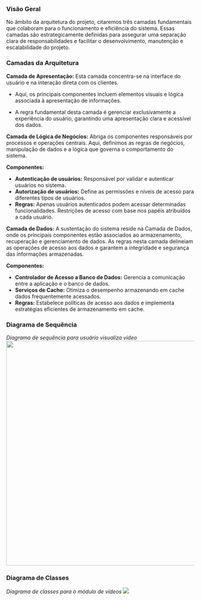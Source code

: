 ### Visão Geral

No âmbito da arquitetura do projeto, citaremos três camadas fundamentais que colaboram para o funcionamento e eficiência do sistema. Essas camadas são estrategicamente definidas para assegurar uma separação clara de responsabilidades e facilitar o desenvolvimento, manutenção e escalabilidade do projeto.

### Camadas da Arquitetura

**Camada de Apresentação:**
Esta camada concentra-se na interface do usuário e na interação direta com os clientes.

- Aqui, os principais componentes incluem elementos visuais e lógica associada à apresentação de informações.

- A regra fundamental desta camada é gerenciar exclusivamente a experiência do usuário, garantindo uma apresentação clara e acessível dos dados.

**Camada de Lógica de Negócios:**
Abriga os componentes responsáveis por processos e operações centrais. Aqui, definimos as regras de negócios, manipulação de dados e a lógica que governa o comportamento do sistema.

**Componentes:**

- **Autenticação de usuários:** Responsável por validar e autenticar usuários no sistema.
- **Autorização de usuários:** Define as permissões e níveis de acesso para diferentes tipos de usuários.
- **Regras:**
Apenas usuários autenticados podem acessar determinadas funcionalidades.
Restrições de acesso com base nos papéis atribuídos a cada usuário.


**Camada de Dados:**
A sustentação do sistema reside na Camada de Dados, onde os principais componentes estão associados ao armazenamento, recuperação e gerenciamento de dados. As regras nesta camada delineiam as operações de acesso aos dados e garantem a integridade e segurança das informações armazenadas.

**Componentes:**

- **Controlador de Acesso a Banco de Dados:** Gerencia a comunicação entre a aplicação e o banco de dados.
- **Serviços de Cache:** Otimiza o desempenho armazenando em cache dados frequentemente acessados.
- **Regras:**
Estabelece políticas de acesso aos dados e implementa estratégias eficientes de armazenamento em cache.


### Diagrama de Sequência
*Diagrama de sequência para usuário visualiza vídeo*
<img src="../img/diagramaDeSequencia.png" style="height: 600px">

### Diagrama de Classes
*Diagrama de classes para o módulo de vídeos*
<img src="../img/DiagramaDeClasse.png" >
